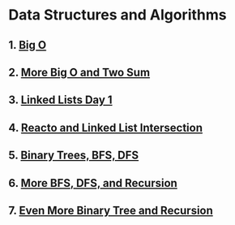 # Data Structures and Algorithms

## 1. [Big O](bigO.md)

## 2. [More Big O and Two Sum](more_big_o_and_two_sum.md)

## 3. [Linked Lists Day 1](linked_list_d1.md)

## 4. [Reacto and Linked List Intersection](reacto_and_ll_intersection.md)

## 5. [Binary Trees, BFS, DFS](binary_trees_bfs_dfs.md)

## 6. [More BFS, DFS, and Recursion](bfs_dfs_recursion.md)

## 7. [Even More Binary Tree and Recursion](more_binary_tree_recursion.md)
